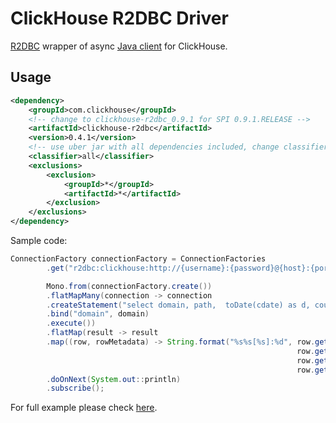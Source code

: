 # ClickHouse R2DBC Driver

[R2DBC](https://r2dbc.io/) wrapper of async [Java client](/ClickHouse/clickhouse-java/clickhouse-client) for ClickHouse.

## Usage

```xml
<dependency>
    <groupId>com.clickhouse</groupId>
    <!-- change to clickhouse-r2dbc_0.9.1 for SPI 0.9.1.RELEASE -->
    <artifactId>clickhouse-r2dbc</artifactId>
    <version>0.4.1</version>
    <!-- use uber jar with all dependencies included, change classifier to http or grpc for smaller jar -->
    <classifier>all</classifier>
    <exclusions>
        <exclusion>
            <groupId>*</groupId>
            <artifactId>*</artifactId>
        </exclusion>
    </exclusions>
</dependency>
```

Sample code:

```java
ConnectionFactory connectionFactory = ConnectionFactories
        .get("r2dbc:clickhouse:http://{username}:{password}@{host}:{port}/{database}");

        Mono.from(connectionFactory.create())
        .flatMapMany(connection -> connection
        .createStatement("select domain, path,  toDate(cdate) as d, count(1) as count from clickdb.clicks where domain = :domain group by domain, path, d")
        .bind("domain", domain)
        .execute())
        .flatMap(result -> result
        .map((row, rowMetadata) -> String.format("%s%s[%s]:%d", row.get("domain", String.class),
                                                                row.get("path", String.class),
                                                                row.get("d", LocalDate.class),
                                                                row.get("count", Long.class)) ))
        .doOnNext(System.out::println)
        .subscribe();
```

For full example please check [here](/ClickHouse/clickhouse-java/examples/r2dbc).
